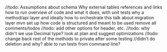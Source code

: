 //todo: 
Assumptions about schema 
Why external tables
references and links
how to run 
overview of code and what it does, with unit tests
why a method/api layer and ideally how to orchestrate this
talk about migration layer
mvn set up
how code is structured and meant to be used
remove all comments/todos
//todo: add other options for header, etc.
//todo: why didn't we use Decimal type?
look at plan and suggest optimizations
//todo: change back rest of the methods to private after some testing
//didn't do deletion and why?
able to run tests from command line?